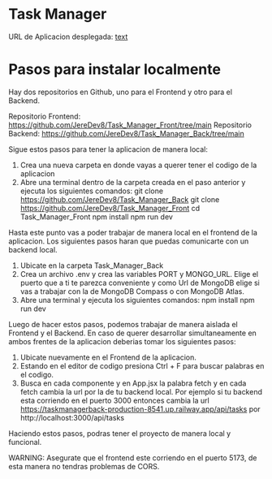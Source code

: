 # Task Manager
URL de Aplicacion desplegada: [text](https://task-manager-seven-tawny.vercel.app/)

# Pasos para instalar localmente

Hay dos repositorios en Github, uno para el Frontend y otro para el Backend. 

Repositorio Frontend: https://github.com/JereDev8/Task_Manager_Front/tree/main
Repositorio Backend: https://github.com/JereDev8/Task_Manager_Back/tree/main

Sigue estos pasos para tener la aplicacion de manera local:

1) Crea una nueva carpeta en donde vayas a querer tener el codigo de la aplicacion
2) Abre una terminal dentro de la carpeta creada en el paso anterior y ejecuta los siguientes comandos:
    git clone https://github.com/JereDev8/Task_Manager_Back
    git clone https://github.com/JereDev8/Task_Manager_Front
    cd Task_Manager_Front
    npm install
    npm run dev

Hasta este punto vas a poder trabajar de manera local en el frontend de la aplicacion. 
Los siguientes pasos haran que puedas comunicarte con un backend local.

1) Ubicate en la carpeta Task_Manager_Back
2) Crea un archivo .env y crea las variables PORT y MONGO_URL.
   Elige el puerto que a ti te parezca conveniente y como Url de MongoDB elige si vas a trabajar con la de MongoDB Compass o con MongoDB Atlas.
3) Abre una terminal y ejecuta los siguientes comandos:
    npm install
    npm run dev

Luego de hacer estos pasos, podemos trabajar de manera aislada el Frontend y el Backend. En caso de querer desarrollar simultaneamente en ambos frentes de la aplicacion deberias tomar los siguientes pasos:

1) Ubicate nuevamente en el Frontend de la aplicacion.
2) Estando en el editor de codigo presiona Ctrl + F para buscar palabras en el codigo. 
3) Busca en cada componente y en App.jsx la palabra fetch y en cada fetch cambia la url por la de tu backend local. Por ejemplo si tu backend esta corriendo en el puerto 3000 entonces cambia la url https://taskmanagerback-production-8541.up.railway.app/api/tasks por http://localhost:3000/api/tasks

Haciendo estos pasos, podras tener el proyecto de manera local y funcional. 

WARNING: Asegurate que el frontend este corriendo en el puerto 5173, de esta manera no tendras problemas de CORS. 